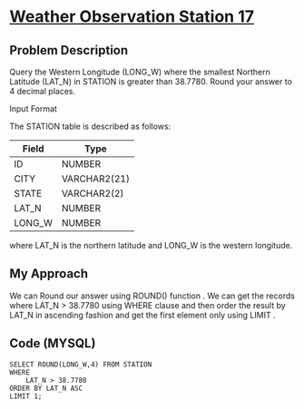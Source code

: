 # [Weather Observation Station 17](https://www.hackerrank.com/challenges/weather-observation-station-17/problem)

## Problem Description 
Query the Western Longitude (LONG_W) where the smallest Northern Latitude (LAT_N) in STATION is greater than 38.7780. Round your answer to 4 decimal places.

Input Format

The STATION table is described as follows:

| Field                     | Type                       | 
| --------------------------| ---------------------------|
| ID                        | NUMBER                     |
| CITY                      | VARCHAR2(21)               |
| STATE                     | VARCHAR2(2)                |
| LAT_N                     | NUMBER                     |
| LONG_W                    | NUMBER                     |

where LAT_N is the northern latitude and LONG_W is the western longitude.

## My Approach

We can Round our answer using ROUND() function . We can get the records where LAT_N > 38.7780 using WHERE clause and then order the result by LAT_N in ascending fashion and get the first element only using LIMIT . 

## Code (MYSQL)
```
SELECT ROUND(LONG_W,4) FROM STATION 
WHERE 
    LAT_N > 38.7780 
ORDER BY LAT_N ASC
LIMIT 1;
```